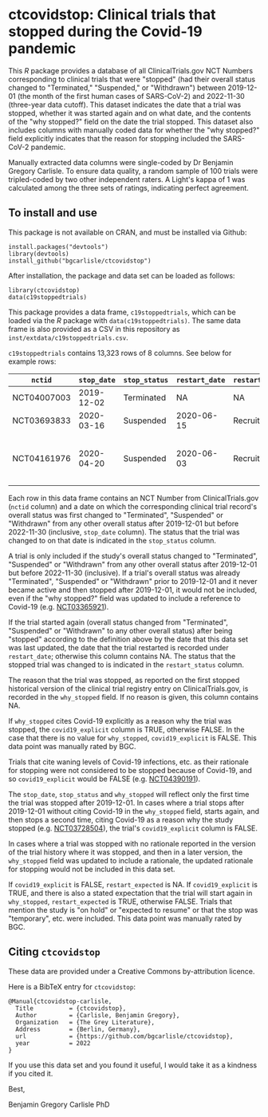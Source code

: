 # ctcovidstop: Clinical trials that stopped during the Covid-19 pandemic

This *R* package provides a database of all ClinicalTrials.gov NCT
Numbers corresponding to clinical trials that were "stopped" (had
their overall status changed to "Terminated," "Suspended," or
"Withdrawn") between 2019-12-01 (the month of the first human cases of
SARS-CoV-2) and 2022-11-30 (three-year data cutoff). This dataset
indicates the date that a trial was stopped, whether it was started
again and on what date, and the contents of the "why stopped?" field
on the date the trial stopped. This dataset also includes columns with
manually coded data for whether the "why stopped?" field explicitly
indicates that the reason for stopping included the SARS-CoV-2
pandemic.

Manually extracted data columns were single-coded by Dr Benjamin
Gregory Carlisle. To ensure data quality, a random sample of 100
trials were tripled-coded by two other independent raters. A Light's
kappa of 1 was calculated among the three sets of ratings, indicating
perfect agreement.

## To install and use

This package is not available on CRAN, and must be installed via
Github:

```
install.packages("devtools")
library(devtools)
install_github("bgcarlisle/ctcovidstop")
```

After installation, the package and data set can be loaded as follows:

```
library(ctcovidstop)
data(c19stoppedtrials)
```

This package provides a data frame, `c19stoppedtrials`, which can be
loaded via the *R* package with `data(c19stoppedtrials)`. The same
data frame is also provided as a CSV in this repository as
`inst/extdata/c19stoppedtrials.csv`.

`c19stoppedtrials` contains 13,323 rows of 8 columns. See below for
example rows:

| `nctid`     | `stop_date` | `stop_status` | `restart_date` | `restart_status` | `why_stopped`                                | `covid19_explicit` | `restart_expected` |
|-------------|-------------|---------------|----------------|------------------|----------------------------------------------|--------------------|--------------------|
| NCT04007003 | 2019-12-02  | Terminated    | NA             | NA               | Sponsor decision                             | FALSE              | NA                 |
| NCT03693833 | 2020-03-16  | Suspended     | 2020-06-15     | Recruiting       | COVID-19                                     | TRUE               | FALSE              |
| NCT04161976 | 2020-04-20  | Suspended     | 2020-06-03     | Recruiting       | Enrollment on hold due to COVID-19 pandemic. | TRUE               | TRUE               |

Each row in this data frame contains an NCT Number from
ClinicalTrials.gov (`nctid` column) and a date on which the
corresponding clinical trial record's overall status was first changed
to "Terminated", "Suspended" or "Withdrawn" from any other overall
status after 2019-12-01 but before 2022-11-30 (inclusive, `stop_date`
column). The status that the trial was changed to on that date is
indicated in the `stop_status` column.

A trial is only included if the study's overall status changed to
"Terminated", "Suspended" or "Withdrawn" from any other overall status
after 2019-12-01 but before 2022-11-30 (inclusive). If a trial's
overall status was already "Terminated", "Suspended" or "Withdrawn"
prior to 2019-12-01 and it never became active and then stopped after
2019-12-01, it would not be included, even if the "why stopped?" field
was updated to include a reference to Covid-19
(e.g. [NCT03365921](https://clinicaltrials.gov/ct2/history/NCT03365921
"NCT03365921")).

If the trial started again (overall status changed from "Terminated",
"Suspended" or "Withdrawn" to any other overall status) after being
"stopped" according to the definition above by the date that this data
set was last updated, the date that the trial restarted is recorded
under `restart_date`; otherwise this column contains NA. The status
that the stopped trial was changed to is indicated in the
`restart_status` column.

The reason that the trial was stopped, as reported on the first
stopped historical version of the clinical trial registry entry on
ClinicalTrials.gov, is recorded in the `why_stopped` field. If no
reason is given, this column contains NA.

If `why_stopped` cites Covid-19 explicitly as a reason why the trial
was stopped, the `covid19_explicit` column is TRUE, otherwise
FALSE. In the case that there is no value for `why_stopped`,
`covid19_explicit` is FALSE. This data point was manually rated by
BGC.

Trials that cite waning levels of Covid-19 infections, etc. as their
rationale for stopping were not considered to be stopped because of
Covid-19, and so `covid19_explicit` would be FALSE
(e.g. [NCT04390191](https://clinicaltrials.gov/ct2/history/NCT04390191
"NCT04390191")).

The `stop_date`, `stop_status` and `why_stopped` will reflect only the
first time the trial was stopped after 2019-12-01. In cases where a
trial stops after 2019-12-01 without citing Covid-19 in the
`why_stopped` field, starts again, and then stops a second time,
citing Covid-19 as a reason why the study stopped
(e.g. [NCT03728504](https://clinicaltrials.gov/ct2/history/NCT03728504
"NCT03728504")), the trial's `covid19_explicit` column is FALSE.

In cases where a trial was stopped with no rationale reported in the
version of the trial history where it was stopped, and then in a later
version, the `why_stopped` field was updated to include a rationale,
the updated rationale for stopping would not be included in this data
set.

If `covid19_explicit` is FALSE, `restart_expected` is NA. If
`covid19_explicit` is TRUE, and there is also a stated expectation
that the trial will start again in `why_stopped`, `restart_expected`
is TRUE, otherwise FALSE. Trials that mention the study is "on hold"
or "expected to resume" or that the stop was "temporary", etc. were
included. This data point was manually rated by BGC.

## Citing `ctcovidstop`

These data are provided under a Creative Commons by-attribution
licence.

Here is a BibTeX entry for `ctcovidstop`:

```
@Manual{ctcovidstop-carlisle,
  Title          = {ctcovidstop},
  Author         = {Carlisle, Benjamin Gregory},
  Organization   = {The Grey Literature},
  Address        = {Berlin, Germany},
  url            = {https://github.com/bgcarlisle/ctcovidstop},
  year           = 2022
}
```

If you use this data set and you found it useful, I would take it as a
kindness if you cited it.

Best,

Benjamin Gregory Carlisle PhD

